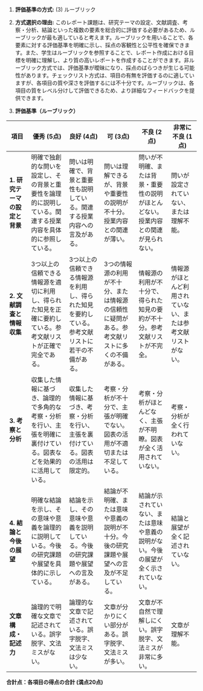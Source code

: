 1. **評価基準の方式:** (3) ルーブリック

2. **方式選択の理由:**  このレポート課題は、研究テーマの設定、文献調査、考察・分析、結論といった複数の要素を総合的に評価する必要があるため、ルーブリックが最も適していると考えます。ルーブリックを用いることで、各要素に対する評価基準を明確に示し、採点の客観性と公平性を確保できます。また、学生はルーブリックを参照することで、レポート作成における目標を明確に理解し、より質の高いレポートを作成することができます。非ルーブリック方式では、評価基準が曖昧になり、採点のばらつきが生じる可能性があります。チェックリスト方式は、項目の有無を評価するのに適していますが、各項目の質や深さを評価するには不十分です。ルーブリックは、各項目の質をレベル分けして評価できるため、より詳細なフィードバックを提供できます。


3. **評価基準（ルーブリック）**

| 項目                     | 優秀 (5点)                                                                     | 良好 (4点)                                                                 | 可 (3点)                                                                   | 不良 (2点)                                                                 | 非常に不良 (1点)                                                           |
|--------------------------|-----------------------------------------------------------------------------|---------------------------------------------------------------------------|----------------------------------------------------------------------------|---------------------------------------------------------------------------|-------------------------------------------------------------------------------|
| **1. 研究テーマの設定と背景** | 明確で独創的な問いを設定し、その背景と重要性を論理的に説明している。関連する授業内容を具体的に参照している。 | 問いは明確で、背景と重要性も説明している。関連する授業内容への言及がある。 | 問いは理解できるが、背景や重要性の説明が不十分。授業内容との関連が薄い。 | 問いが不明確、または背景・重要性の説明がほとんどない。授業内容との関連が見られない。 | 問いが設定されていない、または理解不能。                                      |
| **2. 文献調査と情報収集** | 3つ以上の信頼できる情報源を適切に利用し、得られた知見を正確に要約している。参考文献リストが正確で完全である。 | 3つ以上の信頼できる情報源を利用し、得られた知見を要約している。参考文献リストに若干の不備がある。 | 3つの情報源の利用が不十分、または情報源の信頼性に疑問がある。参考文献リストに多くの不備がある。 | 情報源の利用が不十分で、得られた知見の要約が不十分。参考文献リストが不完全。 | 情報源がほとんど利用されていない、または参考文献リストがない。                             |
| **3. 考察と分析**         | 収集した情報に基づき、論理的で多角的な考察・分析を行い、主張を明確に裏付けている。図表などを効果的に活用している。 | 収集した情報に基づき、考察・分析を行い、主張を裏付けている。図表の活用は限定的。 | 考察・分析が不十分で、主張が明確でない。図表の活用が不適切または不足している。 | 考察・分析がほとんどなく、主張が不明瞭。図表が全く活用されていない。                 | 考察・分析が全く行われていない。                                            |
| **4. 結論と今後の展望**     | 明確な結論を示し、その意味や意義を論理的に説明している。今後の研究課題や展望を具体的に示している。 | 結論を示し、その意味や意義を説明している。今後の研究課題や展望への言及がある。 | 結論が不明確、または意味や意義の説明が不十分。今後の研究課題や展望への言及が不足している。 | 結論が示されていない、または意味や意義の説明がない。今後の展望が全く示されていない。 | 結論と展望が全く記述されていない。                                          |
| **文章構成・記述力**     | 論理的で明確な文章で記述されている。誤字脱字、文法ミスがない。                               | 論理的な文章で記述されている。誤字脱字、文法ミスは少ない。                           | 文章が分かりにくい部分がある。誤字脱字、文法ミスが多い。                             | 文章が不自然で理解しにくい。誤字脱字、文法ミスが非常に多い。                         | 文章が理解不能。                                                            |


**合計点：各項目の得点の合計 (満点20点)**
